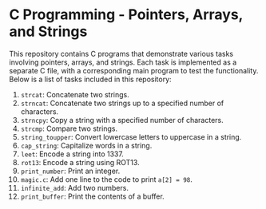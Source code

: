 # C Programming - Pointers, Arrays, and Strings

This repository contains C programs that demonstrate various tasks involving pointers, arrays, and strings.
Each task is implemented as a separate C file, with a corresponding main program to test the functionality.
Below is a list of tasks included in this repository:

1. `strcat`: Concatenate two strings.
2. `strncat`: Concatenate two strings up to a specified number of characters.
3. `strncpy`: Copy a string with a specified number of characters.
4. `strcmp`: Compare two strings.
5. `string_toupper`: Convert lowercase letters to uppercase in a string.
6. `cap_string`: Capitalize words in a string.
7. `leet`: Encode a string into 1337.
8. `rot13`: Encode a string using ROT13.
9. `print_number`: Print an integer.
10. `magic.c`: Add one line to the code to print `a[2] = 98`.
11. `infinite_add`: Add two numbers.
12. `print_buffer`: Print the contents of a buffer.
